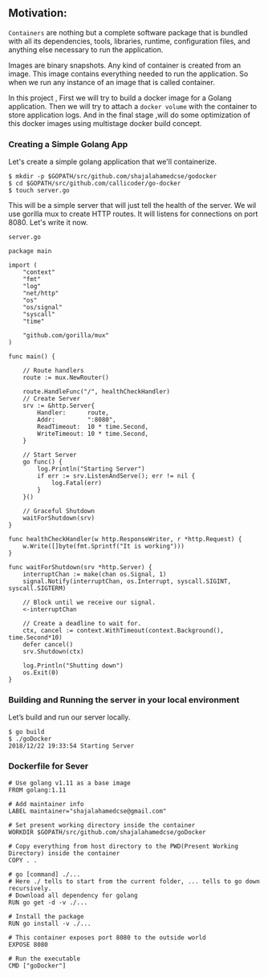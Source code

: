 ## Motivation:

`Containers` are nothing but a complete software package that is bundled with all its dependencies, tools, libraries, runtime, configuration files, and anything else necessary to run the application.

Images are binary snapshots. Any kind of container is created from an image. This image contains everything needed to run the application. So when we run any instance of an image that is called container.

In this project , First we will try to build a docker image for a Golang application. Then we will try to attach a `docker volume`  with the container to store application logs. And in the final stage ,will do some optimization of this docker images using multistage docker build concept.

### Creating a Simple Golang App

Let's create a simple golang application that we'll containerize.

    $ mkdir -p $GOPATH/src/github.com/shajalahamedcse/godocker
    $ cd $GOPATH/src/github.com/callicoder/go-docker
    $ touch server.go

This will be a simple server that will just tell the health of the server. We wil use gorilla mux to create HTTP routes. It will listens for connections on port 8080. Let's write it now.

`server.go`

    package main

    import (
        "context"
        "fmt"
        "log"
        "net/http"
        "os"
        "os/signal"
        "syscall"
        "time"

        "github.com/gorilla/mux"
    )

    func main() {

        // Route handlers
        route := mux.NewRouter()

        route.HandleFunc("/", healthCheckHandler)
        // Create Server
        srv := &http.Server{
            Handler:      route,
            Addr:         ":8080",
            ReadTimeout:  10 * time.Second,
            WriteTimeout: 10 * time.Second,
        }

        // Start Server
        go func() {
            log.Println("Starting Server")
            if err := srv.ListenAndServe(); err != nil {
                log.Fatal(err)
            }
        }()

        // Graceful Shutdown
        waitForShutdown(srv)
    }

    func healthCheckHandler(w http.ResponseWriter, r *http.Request) {
        w.Write([]byte(fmt.Sprintf("It is working")))
    }

    func waitForShutdown(srv *http.Server) {
        interruptChan := make(chan os.Signal, 1)
        signal.Notify(interruptChan, os.Interrupt, syscall.SIGINT, syscall.SIGTERM)

        // Block until we receive our signal.
        <-interruptChan

        // Create a deadline to wait for.
        ctx, cancel := context.WithTimeout(context.Background(), time.Second*10)
        defer cancel()
        srv.Shutdown(ctx)

        log.Println("Shutting down")
        os.Exit(0)
    }


### Building and Running the server in your local environment

Let’s build and run our server locally.

    $ go build
    $ ./goDocker
    2018/12/22 19:33:54 Starting Server

### Dockerfile for Sever

    # Use golang v1.11 as a base image
    FROM golang:1.11

    # Add maintainer info
    LABEL maintainer="shajalahamedcse@gmail.com"

    # Set present working directory inside the container
    WORKDIR $GOPATH/src/github.com/shajalahamedcse/goDocker

    # Copy everything from host directory to the PWD(Present Working Directory) inside the container
    COPY . .

    # go [command] ./...
    # Here ./ tells to start from the current folder, ... tells to go down recursively.
    # Download all dependency for golang
    RUN go get -d -v ./...

    # Install the package
    RUN go install -v ./...

    # This container exposes port 8080 to the outside world
    EXPOSE 8080

    # Run the executable
    CMD ["goDocker"]
